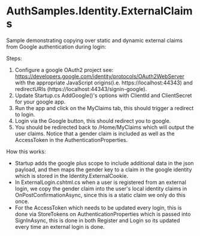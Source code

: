 AuthSamples.Identity.ExternalClaims
=================

Sample demonstrating copying over static and dynamic external claims from Google authentication during login:

Steps:
1. Configure a google OAuth2 project see: https://developers.google.com/identity/protocols/OAuth2WebServer with the appropriate
   JavaScript origins(i.e. https://localhost:44343) and redirectURIs (https://localhost:44343/signin-google).
2. Update Startup.cs AddGoogle()'s options with ClientId and ClientSecret for your google app.
3. Run the app and click on the MyClaims tab, this should trigger a redirect to login.
4. Login via the Google button, this should redirect you to google.
3. You should be redirected back to /Home/MyClaims which will output the user claims. Notice that a gender claim is included as well as the AccessToken in the AuthenticationProperties.

How this works:
- Startup adds the google plus scope to include additional data in the json payload, and then maps the gender key to a claim in the google identity which is stored in the Identity.ExternalCookie.
- In ExternalLogin.cshtml.cs when a user is registered from an external login, we copy the gender claim into the user's local identity claims in OnPostConfirmationAsync, since this is a static claim we only do this once.
- For the AccessToken which needs to be updated every login, this is done via StoreTokens on AuthenticationProperties which is passed into SignInAsync, this is done in both Register and Login so its updated every time an external login is done.

